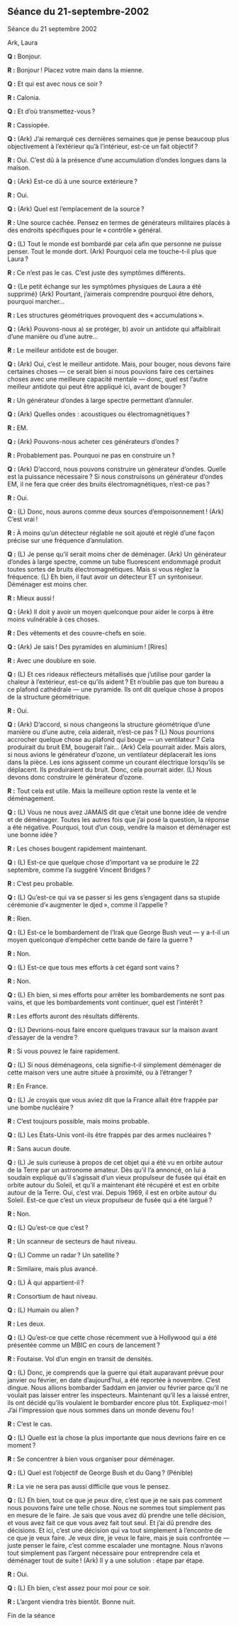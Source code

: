 ## Séance du 21-septembre-2002

Séance du 21 septembre 2002

Ark, Laura

**Q :** Bonjour.

**R :** Bonjour ! Placez votre main dans la mienne.

**Q :** Et qui est avec nous ce soir ?

**R :** Calonia.

**Q :** Et d’où transmettez-vous ?

**R :** Cassiopée.

**Q :** (Ark) J’ai remarqué ces dernières semaines que je pense beaucoup plus objectivement à l’extérieur qu’à l’intérieur, est-ce un fait objectif ?

**R :** Oui. C’est dû à la présence d’une accumulation d’ondes longues dans la maison. 

**Q :** (Ark) Est-ce dû à une source extérieure ?

**R :** Oui.

**Q :** (Ark) Quel est l’emplacement de la source ?

**R :** Une source cachée. Pensez en termes de générateurs militaires placés à des endroits spécifiques pour le « contrôle » général.

**Q :** (L) Tout le monde est bombardé par cela afin que personne ne puisse penser. Tout le monde dort. (Ark) Pourquoi cela me touche-t-il plus que Laura ?

**R :** Ce n’est pas le cas. C’est juste des symptômes différents.

**Q :** {Le petit échange sur les symptômes physiques de Laura a été supprimé} (Ark) Pourtant, j’aimerais comprendre pourquoi être dehors, pourquoi marcher…

**R :** Les structures géométriques provoquent des « accumulations ».

**Q :** (Ark) Pouvons-nous a) se protéger, b) avoir un antidote qui affaiblirait d’une manière ou d’une autre…

**R :** Le meilleur antidote est de bouger.

**Q :** (Ark) Oui, c’est le meilleur antidote. Mais, pour bouger, nous devons faire certaines choses — ce serait bien si nous pouvions faire ces certaines choses avec une meilleure capacité mentale — donc, quel est l’autre meilleur antidote qui peut être appliqué ici, avant de bouger ?

**R :** Un générateur d’ondes à large spectre permettant d’annuler.

**Q :** (Ark) Quelles ondes : acoustiques ou électromagnétiques ?

**R :** EM.

**Q :** (Ark) Pouvons-nous acheter ces générateurs d’ondes ? 

**R :** Probablement pas. Pourquoi ne pas en construire un ?

**Q :** (Ark) D’accord, nous pouvons construire un générateur d’ondes. Quelle est la puissance nécessaire ? Si nous construisons un générateur d’ondes EM, il ne fera que créer des bruits électromagnétiques, n’est-ce pas ?

**R :** Oui.

**Q :** (L) Donc, nous aurons comme deux sources d’empoisonnement ! (Ark) C’est vrai !

**R :** À moins qu’un détecteur réglable ne soit ajouté et réglé d’une façon précise sur une fréquence d’annulation.

**Q :** (L) Je pense qu’il serait moins cher de déménager. (Ark) Un générateur d’ondes à large spectre, comme un tube fluorescent endommagé produit toutes sortes de bruits électromagnétiques. Mais si vous réglez la fréquence. (L) Eh bien, il faut avoir un détecteur ET un syntoniseur. Déménager est moins cher.

**R :** Mieux aussi !

**Q :** (Ark) Il doit y avoir un moyen quelconque pour aider le corps à être moins vulnérable à ces choses.

**R :** Des vêtements et des couvre-chefs en soie.

**Q :** (Ark) Je sais ! Des pyramides en aluminium ! [Rires]

**R :** Avec une doublure en soie.

**Q :** (L) Et ces rideaux réflecteurs métallisés que j’utilise pour garder la chaleur à l’extérieur, est-ce qu’ils aident ? Et n’oublie pas que ton bureau a ce plafond cathédrale — une pyramide. Ils ont dit quelque chose à propos de la structure géométrique.

**R :** Oui.

**Q :** (Ark) D’accord, si nous changeons la structure géométrique d’une manière ou d’une autre, cela aiderait, n’est-ce pas ? (L) Nous pourrions accrocher quelque chose au plafond qui bouge — un ventilateur ? Cela produirait du bruit EM, bougerait l’air… (Ark) Cela pourrait aider. Mais alors, si nous avions le générateur d’ozone, un ventilateur déplacerait les ions dans la pièce. Les ions agissent comme un courant électrique lorsqu’ils se déplacent. Ils produiraient du bruit. Donc, cela pourrait aider. (L) Nous devons donc construire le générateur d’ozone.

**R :** Tout cela est utile. Mais la meilleure option reste la vente et le déménagement.

**Q :** (L) Vous ne nous avez JAMAIS dit que c’était une bonne idée de vendre et de déménager. Toutes les autres fois que j’ai posé la question, la réponse a été négative. Pourquoi, tout d’un coup, vendre la maison et déménager est une bonne idée ?

**R :** Les choses bougent rapidement maintenant.

**Q :** (L) Est-ce que quelque chose d’important va se produire le 22 septembre, comme l’a suggéré Vincent Bridges ?

**R :** C’est peu probable.

**Q :** (L) Qu’est-ce qui va se passer si les gens s’engagent dans sa stupide cérémonie d’« augmenter le djed », comme il l’appelle ?

**R :** Rien.

**Q :** (L) Est-ce le bombardement de l’Irak que George Bush veut — y a-t-il un moyen quelconque d’empêcher cette bande de faire la guerre ?

**R :** Non.

**Q :** (L) Est-ce que tous mes efforts à cet égard sont vains ?

**R :** Non.

**Q :** (L) Eh bien, si mes efforts pour arrêter les bombardements ne sont pas vains, et que les bombardements vont continuer, quel est l’intérêt ?

**R :** Les efforts auront des résultats différents.

**Q :** (L) Devrions-nous faire encore quelques travaux sur la maison avant d’essayer de la vendre ?

**R :** Si vous pouvez le faire rapidement.

**Q :** (L) Si nous déménageons, cela signifie-t-il simplement déménager de cette maison vers une autre située à proximité, ou à l’étranger ?

**R :** En France.

**Q :** (L) Je croyais que vous aviez dit que la France allait être frappée par une bombe nucléaire ?

**R :** C’est toujours possible, mais moins probable.

**Q :** (L) Les États-Unis vont-ils être frappés par des armes nucléaires ?

**R :** Sans aucun doute.

**Q :** (L) Je suis curieuse à propos de cet objet qui a été vu en orbite autour de la Terre par un astronome amateur. Dès qu’il l’a annoncé, on lui a soudain expliqué qu’il s’agissait d’un vieux propulseur de fusée qui était en orbite autour du Soleil, et qu’il a maintenant été récupéré et est en orbite autour de la Terre. Oui, c’est vrai. Depuis 1969, il est en orbite autour du Soleil. Est-ce que c’est un vieux propulseur de fusée qui a été largué ?

**R :** Non.

**Q :** (L) Qu’est-ce que c’est ?

**R :** Un scanneur de secteurs de haut niveau.

**Q :** (L) Comme un radar ? Un satellite ?

**R :** Similaire, mais plus avancé.

**Q :** (L) À qui appartient-il ?

**R :** Consortium de haut niveau.

**Q :** (L) Humain ou alien ?

**R :** Les deux.

**Q :** (L) Qu’est-ce que cette chose récemment vue à Hollywood qui a été présentée comme un MBIC en cours de lancement ?

**R :** Foutaise. Vol d’un engin en transit de densités.

**Q :** (L) Donc, je comprends que la guerre qui était auparavant prévue pour janvier ou février, en date d’aujourd’hui, a été reportée à novembre. C’est dingue. Nous allions bombarder Saddam en janvier ou février parce qu’il ne voulait pas laisser entrer les inspecteurs. Maintenant qu’il les a laissé entrer, ils ont décidé qu’ils voulaient le bombarder encore plus tôt. Expliquez-moi ! J’ai l’impression que nous sommes dans un monde devenu fou !

**R :** C’est le cas.

**Q :** (L) Quelle est la chose la plus importante que nous devrions faire en ce moment ?

**R :** Se concentrer à bien vous organiser pour déménager.

**Q :** (L) Quel est l’objectif de George Bush et du Gang ? (Pénible)

**R :** La vie ne sera pas aussi difficile que vous le pensez.

**Q :** (L) Eh bien, tout ce que je peux dire, c’est que je ne sais pas comment nous pouvons faire une telle chose. Nous ne sommes tout simplement pas en mesure de le faire. Je sais que vous avez dû prendre une telle décision, et vous avez fait ce que vous avez fait tout seul. Et j’ai dû prendre des décisions. Et ici, c’est une décision qui va tout simplement à l’encontre de ce que je veux faire. Je veux dire, je veux le faire, mais je suis confrontée — juste penser le faire, c’est comme escalader une montagne. Nous n’avons tout simplement pas l’argent nécessaire pour entreprendre cela et déménager tout de suite ! (Ark) Il y a une solution : étape par étape.

**R :** Oui.

**Q :** (L) Eh bien, c’est assez pour moi pour ce soir.

**R :** L’argent viendra très bientôt. Bonne nuit.

Fin de la séance
